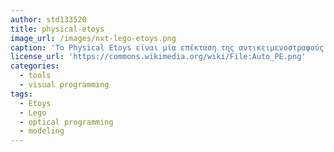 ```yaml
---
author: std133520
title: physical-etoys
image_url: /images/nxt-lego-etoys.png
caption: 'Το Physical Etoys είναι μία επέκταση της αντικειμενοστραφούς οπτικής γλώσσας προγραμματισμού κατασκευής πρωτύπων Etoys, που δημιουργήθηκε από τον Alan key, και βοηθάει τα παιδιά να μοντελοποιήσουν και να προγραμματίσουν με απλά βήματα την αλληλεπίδραση πραγματικών συσκευών.'
license_url: 'https://commons.wikimedia.org/wiki/File:Auto_PE.png'
categories:
  - tools
  - visual programming
tags:
  - Etoys
  - Lego
  - optical programming
  - modeling
---
```

